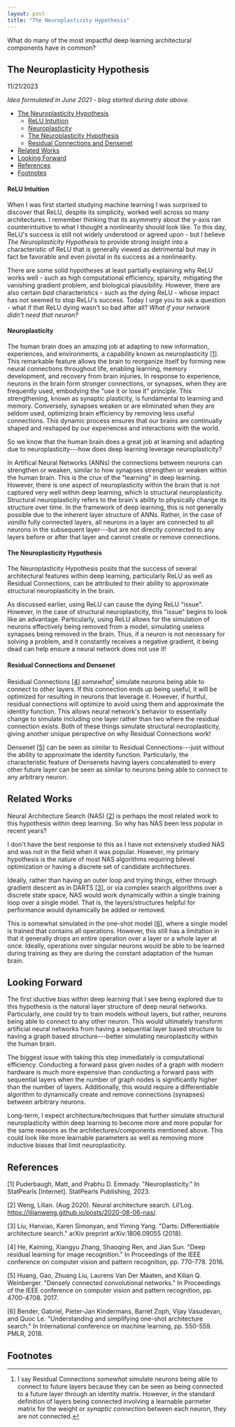 ```yaml
---
layout: post
title: "The Neuroplasticity Hypothesis"
---
```



What do many of the most impactful deep learning architectural components have in common?

## The Neuroplasticity Hypothesis
11/21/2023

*Idea formulated in June 2021 - blog started during date above.*


- [The Neuroplasticity Hypothesis](#the-neuroplasticity-hypothesis)
    - [ReLU Intuition](#relu-intuition)
    - [Neuroplasticity](#neuroplasticity)
    - [The Neuroplasticity Hypothesis](#the-neuroplasticity-hypothesis-1)
    - [Residual Connections and Densenet](#residual-connections-and-densenet)
- [Related Works](#related-works)
- [Looking Forward](#looking-forward)
- [References](#references)
- [Footnotes](#footnotes)

#### ReLU Intuition
When I was first started studying machine learning I was surprised to discover that ReLU, despite its simplicity, worked well across so many architectures. I remember thinking that its asymmetry about the y-axis ran counterintuitive to what I thought a nonlinearity should look like. To this day, ReLU's success is still not widely understood or agreed upon - but I believe *The Neuroplasticity Hypothesis* to provide strong insight into a characteristic of ReLU that is generally viewed as detrimental but may in fact be favorable and even pivotal in its success as a nonlinearity.

There are some solid hypotheses at least partially explaining why ReLU works well - such as high computational efficiency, sparsity, mitigating the vanishing gradient problem, and biological plausibility. However, there are also certain *bad* characteristics - such as the dying ReLU - whose impact has not seemed to stop ReLU's success. Today I urge you to ask a question - what if that ReLU dying wasn't so bad after all? *What if your network didn't need that neuron?*

#### Neuroplasticity
The human brain does an amazing job at adapting to new information, experiences, and environments, a capability known as neuroplasticity \[[1](#1)\]. This remarkable feature allows the brain to reorganize itself by forming new neural connections throughout life, enabling learning, memory development, and recovery from brain injuries. In response to experience, neurons in the brain form stronger connections, or synapses, when they are frequently used, embodying the "use it or lose it" principle. This strengthening, known as synaptic plasticity, is fundamental to learning and memory. Conversely, synapses weaken or are eliminated when they are seldom used, optimizing brain efficiency by removing less useful connections. This dynamic process ensures that our brains are continually shaped and reshaped by our experiences and interactions with the world.

So we know that the human brain does a great job at learning and adapting due to neuroplasticity---how does deep learning leverage neuroplasticity? 

In Artifical Neural Networks (ANNs) the connections between neurons can strengthen or weaken, similar to how synapses strengthen or weaken within the human brain. This is the crux of the "learning" in deep learning. However, there is one aspect of neuroplasticity within the brain that is not captured very well within deep learning, which is structural neuroplasticity. Structural neuroplasticity refers to the brain's ability to physically change its structure over time. In the framework of deep learning, this is not generally possible due to the inherent layer structure of ANNs. Rather, in the case of *vanilla* fully connected layers, all neurons in a layer are connected to all neurons in the subsequent layer---but are not directly connected to any layers before or after that layer and cannot create or remove connections.

<!-- (aside from in residual connections) -->
<!-- (although they can simulate the removal of connections) -->


#### The Neuroplasticity Hypothesis

The Neuroplasticity Hypothesis posits that the success of several architectural features within deep learning, particularly ReLU as well as Residual Connections, can be attributed to their ability to approximate structural neuroplasticity in the brain.

As discussed earlier, using ReLU can cause the dying ReLU "issue". However, in the case of structural neuroplasticity, this "issue" begins to look like an advantage. Particularly, using ReLU allows for the simulation of neurons effectively being removed from a model, simulating useless synapses being removed in the brain. Thus, if a neuron is not necessary for solving a problem, and it constantly receives a negative gradient, it being dead can help ensure a neural network does not use it!

#### Residual Connections and Densenet

Residual Connections \[[4](#4)\] *somewhat[^1]* simulate neurons being able to connect to other layers. If this connection ends up being useful, it will be optimized for resulting in neurons that leverage it. However, if hurtful, residual connections will optimize to avoid using them and approximate the identity function. This allows neural network's behavior to essentially change to simulate including one layer rather than two where the residual connection exists. Both of these things simulate structural neuroplasticity, giving another unique perspective on why Residual Connections work!

Densenet \[[5](#5)\] can be seen as similar to Residual Connections---just without the ability to approximate the identity function. Particularly, the characteristic feature of Densenets having layers concatenated to every other future layer can be seen as similar to neurons being able to connect to any arbitrary neuron. 



## Related Works

Neural Architecture Search (NAS) \[[2](#2)\] is perhaps the most related work to this hypothesis within deep learning. So why has NAS been less popular in recent years?

I don't have the best response to this as I have not extensively studied NAS and was not in the field when it was popular. However, my primary hypothesis is the nature of most NAS algorithms requiring bilevel optimization or having a discrete set of candidate architectures.

Ideally, rather than having an outer loop and trying things, either through gradient descent as in DARTS \[[3](#3)\], or via complex search algorithms over a discrete state space, NAS would work dynamically within a single training loop over a single model. That is, the layers/structures helpful for performance would dynamically be added or removed.

This is somewhat simulated in the one-shot model \[[6](#6)\], where a single model is trained that contains all operations. However, this still has a limitation in that it generally drops an entire operation over a layer or a whole layer at once. Ideally, operations over singular neurons would be able to be learned during training as they are during the constant adaptation of the human brain.


<!-- mention how is generally different from NAS, goal is to learn an architecture during a single training instance (as the brain does not have episodes in the real world). Right now different architectures are tried, subbed out, etc. Ideally would be to just differentiably learn during training the best arch that could grow or diminish through backprop and not through some higher order algorithm governing search. ideally we could incorporate findings from NAS into an arch that can dynamically involve during training without having to backout and use some algorithm to retry/pick another arch.  -->

<!-- ideally would not have a bilevel optimization problem **and** not have a discrete set of candidate architectures. That way can just optimize in a single training loop. -->

<!-- * NAS generally simulates the adding of a bunch of neurons (and effectively the synapses between them) at once in a layer (width)/or through more layers (depth) incrementally and via a non-smooth operation. In real biological neural networks, this occurs smoothly and much more chaotically. Also, neurons could connect to any other neurons and not just the "layer" afterward. Moving deep learning layers -> graph. -->

## Looking Forward

The first iductive bias within deep learning that I see being explored due to this hypothesis is the natural layer structure of deep neural networks. Particularly, one could try to train models without layers, but rather, neurons being able to connect to any other neuron. This would ultimately transform artificial neural networks from having a sequential layer based structure to having a graph based structure---better simulating neuroplasticity within the human brain. 

The biggest issue with taking this step immediately is computational efficiency. Conducting a forward pass given nodes of a graph with modern hardware is much more expensive than conducting a forward pass with sequential layers when the number of graph nodes is significantly higher than the number of layers. Additionally, this would require a differentiable algorithm to dynamically create and remove connections (synapses) between arbitrary neurons.

Long-term, I expect architecture/techniques that further simulate structural neuroplasticity within deep learning to become more and more popular for the same reasons as the architectures/components mentioned above. This could look like more learnable parameters as well as removing more inductive biases that limit neuroplasticity.


## References

<a name="1"></a>[1] Puderbaugh, Matt, and Prabhu D. Emmady. "Neuroplasticity." In StatPearls [Internet]. StatPearls Publishing, 2023.

<a name="2"></a>[2] Weng, Lilian. (Aug 2020). Neural architecture search. Lil’Log. https://lilianweng.github.io/posts/2020-08-06-nas/.

<a name="3"></a>[3] Liu, Hanxiao, Karen Simonyan, and Yiming Yang. "Darts: Differentiable architecture search." arXiv preprint arXiv:1806.09055 (2018).

<a name="4"></a>[4] He, Kaiming, Xiangyu Zhang, Shaoqing Ren, and Jian Sun. "Deep residual learning for image recognition." In Proceedings of the IEEE conference on computer vision and pattern recognition, pp. 770-778. 2016.

<a name="5"></a>[5] Huang, Gao, Zhuang Liu, Laurens Van Der Maaten, and Kilian Q. Weinberger. "Densely connected convolutional networks." In Proceedings of the IEEE conference on computer vision and pattern recognition, pp. 4700-4708. 2017.

<a name="6"></a>[6] Bender, Gabriel, Pieter-Jan Kindermans, Barret Zoph, Vijay Vasudevan, and Quoc Le. "Understanding and simplifying one-shot architecture search." In International conference on machine learning, pp. 550-559. PMLR, 2018.


## Footnotes

[^1]: I say Residual Connections *somewhat* simulate neurons being able to connect to future layers because they can be seen as being connected to a future layer through an identity matrix. However, in the standard definition of layers being connected involving a learnable parmeter matrix for the weight or *synaptic connection* between each neuron, they are not connected. 